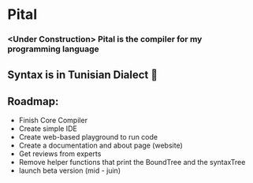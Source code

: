 # Pital
### &lt;Under Construction> Pital is the compiler for my programming language
## Syntax is in Tunisian Dialect 🔹
## Roadmap:
* Finish Core Compiler
* Create simple IDE
* Create web-based playground to run code
* Create a documentation and about page (website)
* Get reviews from experts
* Remove helper functions that print the BoundTree and the syntaxTree
* launch beta version (mid - juin)

